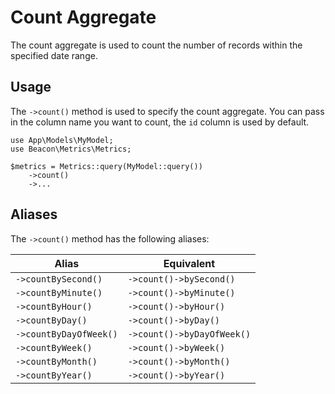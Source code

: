 # Count Aggregate

The count aggregate is used to count the number of records within the specified date range.

## Usage

The `->count()` method is used to specify the count aggregate. You can pass in the column name you want to count, the `id` column is used by default.

```php{5}
use App\Models\MyModel;
use Beacon\Metrics\Metrics;

$metrics = Metrics::query(MyModel::query())
    ->count()
    ->...
```

## Aliases

The `->count()` method has the following aliases:

| Alias                  | Equivalent                 |
|------------------------|----------------------------|
| `->countBySecond()`    | `->count()->bySecond()`    |
| `->countByMinute()`    | `->count()->byMinute()`    |
| `->countByHour()`      | `->count()->byHour()`      |
| `->countByDay()`       | `->count()->byDay()`       |
| `->countByDayOfWeek()` | `->count()->byDayOfWeek()` |
| `->countByWeek()`      | `->count()->byWeek()`      |
| `->countByMonth()`     | `->count()->byMonth()`     |
| `->countByYear()`      | `->count()->byYear()`      |
